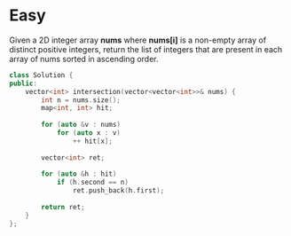# Easy

Given a 2D integer array **nums** where **nums[i]** is a non-empty array of distinct positive integers, return the list of integers that are present in each array of nums sorted in ascending order.

```cpp
class Solution {
public:
    vector<int> intersection(vector<vector<int>>& nums) {
        int n = nums.size();
        map<int, int> hit;
        
        for (auto &v : nums)
            for (auto x : v)
                ++ hit[x];
        
        vector<int> ret;
        
        for (auto &h : hit)
            if (h.second == n)
                ret.push_back(h.first);
        
        return ret;
    }
};
```
